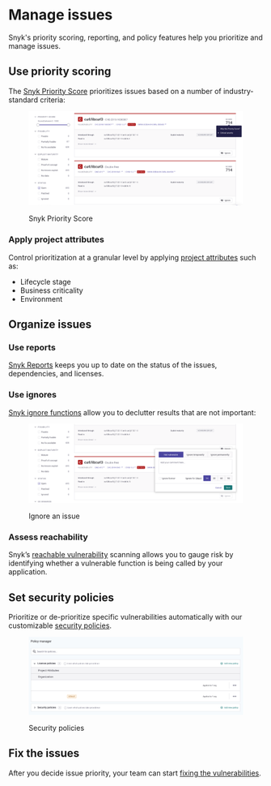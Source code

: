 # Manage issues

Snyk's priority scoring, reporting, and policy features help you prioritize and manage issues.

## Use priority scoring

The [Snyk Priority Score](issue-management/priority-score.md) prioritizes issues based on a number of industry-standard criteria:

<figure><img src="../.gitbook/assets/image (121) (1) (1) (1) (1) (1).png" alt="Snyk Priority Score"><figcaption><p>Snyk Priority Score</p></figcaption></figure>

### Apply project attributes <a href="#h.r3thgse7qt7n" id="h.r3thgse7qt7n"></a>

Control prioritization at a granular level by applying [project attributes](introduction-to-snyk-projects/project-attributes.md) such as:

* Lifecycle stage
* Business criticality
* Environment

## Organize issues

### Use reports

[Snyk Reports](snyk-reports/) keeps you up to date on the status of the issues, dependencies, and licenses.

### Use ignores

[Snyk ignore functions](issue-management/ignore-issues.md) allow you to declutter results that are not important:

<figure><img src="../.gitbook/assets/image (103) (1) (1) (1).png" alt="Ignore an issue"><figcaption><p>Ignore an issue</p></figcaption></figure>

### Assess reachability <a href="#h.ts3kx23p4m7p" id="h.ts3kx23p4m7p"></a>

Snyk’s [reachable vulnerability](issue-management/reachable-vulnerabilities.md) scanning allows you to gauge risk by identifying whether a vulnerable function is being called by your application.

## Set security policies

Prioritize or de-prioritize specific vulnerabilities automatically with our customizable [security policies](security-policies/).

<figure><img src="../.gitbook/assets/image (112) (1) (1) (1) (1) (1) (1) (1) (1) (1) (1) (2) (1) (2).png" alt="Security policies"><figcaption><p>Security policies</p></figcaption></figure>

## Fix the issues

After you decide issue priority, your team can start [fixing the vulnerabilities](../scan-application-code/snyk-open-source/starting-to-fix-vulnerabilities/).
